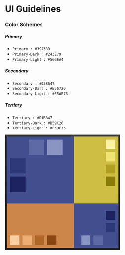 # UI  Guidelines
### Color Schemes
##### Primary
- `Primary : #39538D`
- `Primary-Dark : #243E79`
- `Primary-Light : #566EA4`
##### Secondary
- `Secondary : #D38647`
- `Secondary-Dark : #B56726`
- `Secondary-Light : #F5AE73`

##### Tertiary
- `Tertiary : #D3BB47`
- `Tertiary-Dark : #B59C26`
- `Tertiary-Light : #F5DF73`

![Color Scheme](../Assets/colorscheme.png)